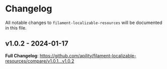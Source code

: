 # Changelog

All notable changes to `filament-localizable-resources` will be documented in this file.

## v1.0.2 - 2024-01-17

**Full Changelog**: https://github.com/apility/filament-localizable-resources/compare/v1.0.1...v1.0.2

